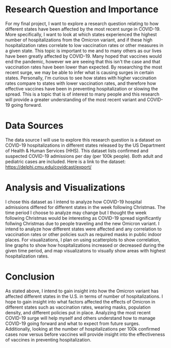 # Research Question and Importance
For my final project, I want to explore a research question relating to how different states have been affected by the most recent surge in COVID-19. More specifically, I want to look at which states experienced the highest number of hospitalizations from the Omicron variant, and if these high hospitalization rates correlate to low vaccination rates or other measures in a given state. This topic is important to me and to many others as our lives have been greatly affected by COVID-19. Many hoped that vaccines would end the pandemic, however we are seeing that this isn't the case and that vaccination rates have been lower than expected. By researching the most recent surge, we may be able to infer what is causing surges in certain states. Personally, I'm curious to see how states with higher vaccination rates compare to states with lower vaccination rates, and therefore how effective vaccines have been in preventing hospitalization or slowing the spread. This is a topic that is of interest to many people and this research will provide a greater understanding of the most recent variant and COVID-19 going forward.
# Data Sources
The data source I will use to explore this research question is a dataset on COVID-19 hospitalizations in different states released by the US Department of Health & Human Services (HHS). This dataset lists confirmed and suspected COVID-19 admissions per day (per 100k people). Both adult and pediatric cases are included. Here is a link to the dataset: https://delphi.cmu.edu/covidcast/export/
# Analysis and Visualizations
I chose this dataset as I intend to analyze how COVID-19 hospital admissions differed for different states in the week following Christmas. The time period I choose to analyze may change but I thought the week following Christmas would be interesting as COVID-19 spread significantly follwing Christmas due to people traveling and the new Omicron variant. I intend to analyze how different states were affected and any correlation to vaccination rates or other policies such as required masks in public indoor places. For visualizations, I plan on using scatterplots to show correlation, line graphs to show how hospitalizations increased or decreased during the given time period, and map visualizatons to visually show areas with highest hospitalization rates.  
# Conclusion
As stated above, I intend to gain insight into how the Omicron variant has affected different states in the U.S. in terms of number of hospitalizations. I hope to gain insight into what factors affected the effects of Omicron in different states such as vaccination rates, wearing masks, population density, and different policies put in place. Analyzing the most recent COVID-19 surge will help myself and others understand how to manage COVID-19 going forward and what to expect from future surges. Additionally, looking at the number of hospitalizations per 100k confirmed cases now versus before vaccines will provide insight into the effectiveness of vaccines in preventing hospitalization. 
